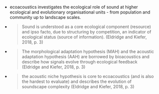 - ecoacoustics investigates the ecological role of sound at higher ecological and evolutionary organisational units - from population and community up to landscape scales.
- > Sound is understood as a core ecological component (resource) and ipso facto, due to structuring by competition, an indicator of ecological status (source of information). (Eldridge and Kiefer, 2018, p. 3)
- > The morphological adaptation hypothesis (MAH) and the acoustic adaptation hypothesis (AAH) are borrowed by bioacoustics and describe how signals evolve through ecological feedback (Eldridge and Kiefer, 2018, p. 3)
- > the acoustic niche hypothesis is core to ecoacoustics (and is also the hardest to evaluate) and describes the evolution of soundscape complexity (Eldridge and Kiefer, 2018, p. 3)
